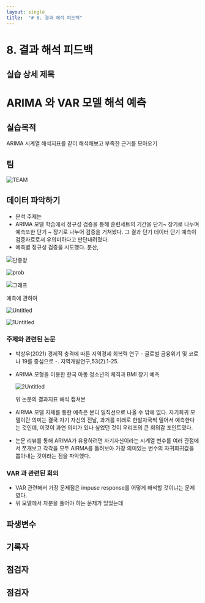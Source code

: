 ```yaml
---
layout: single
title:  "# 8. 결과 해석 피드백"
---
```






# 8. 결과 해석 피드백

## 실습 상세 제목

# ARIMA 와 VAR 모델 해석 예측

## 실습목적

ARIMA 시계열 해석지표를 같이 해석해보고 부족한 근거를 모아오기 

## 팀

![TEAM](https://user-images.githubusercontent.com/100893942/167066018-bebc8162-84ea-48bb-a92b-08082f583257.png)

## 데이터 파악하기

- 분석 주제는
- ARIMA 모델 학습에서 정규성 검증을 통해 훈련세트의 기간을 단기~ 장기로 나누며 예측또한 단기 ~ 장기로 나누어 검증을 거쳐봤다.  그 결과 단기 데이터 단기 예측이 검증자료로서 유의미하다고 판단내려졌다.
- 예측별 정규성 검증을 시도했다. 분산,


![단중장](https://user-images.githubusercontent.com/100893942/167069592-bf8b313f-78f4-4086-9b0b-ac4a069253c1.png)

![prob](https://user-images.githubusercontent.com/100893942/167069654-f2b43b6b-9d4f-4738-ae10-f1230205267e.png)

![그래프](https://user-images.githubusercontent.com/100893942/167069685-2a5577e0-3a81-44ca-b340-a200c593207f.png)

예측에 관하여 

![Untitled](https://user-images.githubusercontent.com/100893942/167069710-5434bb7c-2067-471c-83fd-225770142b60.png)

![1Untitled](https://user-images.githubusercontent.com/100893942/167069751-2ac804d1-b1c1-44cf-a55c-66d0625d5256.png)

### 주제와 관련된 논문

- 박상우(2021) 경제적 충격에 따른 지역경제 회복력 연구 - 글로벌 금융위기 및 코로나 19를 중심으로 -. 지역개발연구,53(2).1-25.
- ARIMA 모형을 이용한 한국 아동 청소년의 체격과 BMI 장기 예측
    
    ![2Untitled](https://user-images.githubusercontent.com/100893942/167069780-91db6090-3c74-4124-8047-dc94b2cda68b.png)
    
    위 논문의 결과지표 해석 캡쳐본 
    
- AIRMA 모델 자체를 통한 예측은 본디 일직선으로 나올 수 밖에 없다. 자기회귀 모델이란 의미는 결국 자기 자신의 전날, 과거를 미래로 한발자국씩 밀어서 예측한다는 것인데, 이것이 과연 의미가 있나 싶었던 것이 우리조의 큰 회의감 포인트였다.
- 논문 리뷰를 통해 ARIMA가 유용하려면 자기자신이라는 시계열 변수를 여러 관점에서 쪼개보고 각각을 모두 AIRMA를 돌려보아 가장 의미있는 변수의 자귀회귀값을 뽑아내는 것이라는 점을 파악했다.

### VAR 과 관련된 회의

- VAR 관련해서 가장 문제점은 impuse response를 어떻게 해석할 것이냐는 문제였다.
- 위 모델에서 차분을 풀어야 하는 문제가 있었는데

## 파생변수

## 기록자

## 점검자

## 점검자

 


